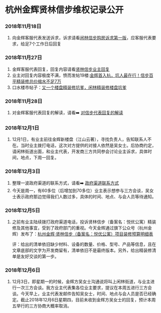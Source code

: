 # 杭州金辉贤林信步维权记录公开
### 2018年11月18日

1. 向金辉客服代表发送诉求，诉求请看[闲林信步购房诉求第一版](闲林信步购房诉求第一版/1118诉求.md)，应客服代表要求，给足7个工作日后回复



### 2018年11月27日

1. 金辉客服代表回复，回复内容请看[贤林信步业主回复](贤林信步业主回复/1127回复.md)
2. 业主对回复内容极度不满，愤而发帖19楼:[金辉首入杭，坑人最在行！信步百平精装修总价缩水不足7万](https://www.19lou.com/forum-269-thread-6931543329003656-1-1.html)
3. 口水楼市帖子：[又一个楼盘精装修坑爹，闲林精装修楼盘坑爹](https://zzhzbbs.zjol.com.cn/thread-21521618-1-1.html)

### 2018年11月28日

1. 对金辉客服代表回复的解读，请看➡️   [对信步代表回复的解读](181128信步回复解读/对信步代表回复的解读.md)

### 2018年12月1日

1. 12月1日，有业主前往金辉新楼盘（江山云著），寻找负责人，告知联系人不在。当时业主拨打电话，这次对方提供的对接人依然是吴女士。后协商约定，请闲林街道出面，和业主代表，开发商三方共同参会讨论业主诉求，具体时间，地点，下周一回复。

### 2018年12月3日

1. 整理一波政府渠道的联系方式，请看➡️ [政府渠道联系方式](政府渠道/政府渠道联系方式.md)
2. 今天是周一，有60多位（后增加到70多位）业主表示想参与三方会谈，吴女士表示政府那边觉得我们人数过多，具体的时间、地点、与会人员等待通知。

### 2018年12月5日

1. 之前有业主陆续拨打政府渠道电话，投诉贤林信步（备案名：悦优公寓）精装修及其他事宜，受到了政府部门的重视。今天金辉通过旗下公众号（杭州金辉）发布了：[杭州金辉·贤林信步（备案名：悦优公寓）项目装修预算明细表](https://mp.weixin.qq.com/s/NtJuyjGVscE-1hwBIT9vZA)

   评：给出的清单依旧缺少材料、设备的数量、价格、型号、产品等信息，且在文章底部的文字为开发商留有，清单依旧不是最终版本。另外，给出精装修清单是友好交谈的第一步。

### 2018年12月6日

1. 12月3日，即星期一的时候，金辉方吴女士沟通说将叫上闲林街道，与业主进行一次三方会谈。我方业主代表集各位业主要求，提议在本周五进行三方会谈。今天早上，业主代表发邮件告知吴女士，时间、地点与会人员是否已经确定。截止2018年12月6日星期四，目前未收到金辉方吴女士的回复，预计本周五举行的三方协商大概率取消。


